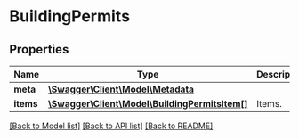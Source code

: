 # BuildingPermits

## Properties
Name | Type | Description | Notes
------------ | ------------- | ------------- | -------------
**meta** | [**\Swagger\Client\Model\Metadata**](Metadata.md) |  | [optional] 
**items** | [**\Swagger\Client\Model\BuildingPermitsItem[]**](BuildingPermitsItem.md) | Items. | [optional] 

[[Back to Model list]](../../README.md#documentation-for-models) [[Back to API list]](../../README.md#documentation-for-api-endpoints) [[Back to README]](../../README.md)

